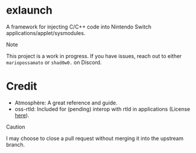 # exlaunch

A framework for injecting C/C++ code into Nintendo Switch applications/applet/sysmodules.

> [!NOTE]
> This project is a work in progress. If you have issues, reach out to either `mariopossamato` or `shad0w0.` on Discord.

# Credit

- Atmosphère: A great reference and guide.
- oss-rtld: Included for (pending) interop with rtld in applications (License [here](https://github.com/shadowninja108/exlaunch/blob/main/source/lib/reloc/rtld/LICENSE.txt)).

> [!CAUTION]
> I may choose to close a pull request without merging it into the upstream branch.
